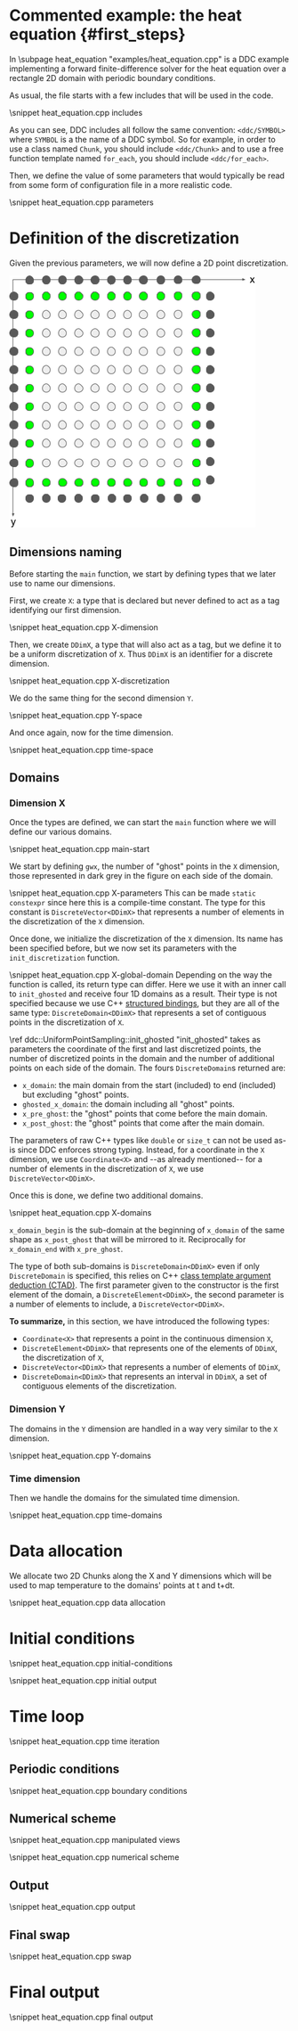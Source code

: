 # Commented example: the heat equation {#first_steps}

In \subpage heat_equation "examples/heat_equation.cpp" is a DDC example implementing a forward
finite-difference solver for the heat equation over a rectangle 2D domain with periodic boundary
conditions.

As usual, the file starts with a few includes that will be used in the code.

\snippet heat_equation.cpp includes

As you can see, DDC includes all follow the same convention: `<ddc/SYMBOL>` where `SYMBOL` is a
the name of a DDC symbol.
So for example, in order to use a class named `Chunk`, you should include `<ddc/Chunk>` and to use a
free function template named `for_each`, you should include `<ddc/for_each>`.

Then, we define the value of some parameters that would typically be read from some form of
configuration file in a more realistic code.

\snippet heat_equation.cpp parameters


# Definition of the discretization

Given the previous parameters, we will now define a 2D point discretization.

![domains_image](./images/domains.png "Domains")


## Dimensions naming

Before starting the `main` function, we start by defining types that we later use to name our
dimensions.

First, we create `X`: a type that is declared but never defined to act as a tag identifying our
first dimension.

\snippet heat_equation.cpp X-dimension

Then, we create `DDimX`, a type that will also act as a tag, but we define it to be a uniform
discretization of `X`.
Thus `DDimX` is an identifier for a discrete dimension.

\snippet heat_equation.cpp X-discretization

We do the same thing for the second dimension `Y`.

\snippet heat_equation.cpp Y-space

And once again, now for the time dimension.

\snippet heat_equation.cpp time-space


## Domains

### Dimension X

Once the types are defined, we can start the `main` function where we will define our various
domains.

\snippet heat_equation.cpp main-start

We start by defining `gwx`, the number of "ghost" points in the `X` dimension, those represented in
dark grey in the figure on each side of the domain.

\snippet heat_equation.cpp X-parameters
This can be made `static constexpr` since here this is a compile-time constant.
The type for this constant is `DiscreteVector<DDimX>` that represents a number of elements in the
discretization of the `X` dimension.

Once done, we initialize the discretization of the `X` dimension.
Its name has been specified before, but we now set its parameters with the `init_discretization`
function.

\snippet heat_equation.cpp X-global-domain
Depending on the way the function is called, its return type can differ.
Here we use it with an inner call to `init_ghosted` and receive four 1D domains as a result.
Their type is not specified because we use C++
[structured bindings](https://en.cppreference.com/w/cpp/language/structured_binding), but they are
all of the same type: `DiscreteDomain<DDimX>` that represents a set of contiguous points in the
discretization of `X`.

\ref ddc::UniformPointSampling::init_ghosted "init_ghosted" takes as parameters the coordinate of the first and last discretized points, the
number of discretized points in the domain and the number of additional points on each side of the
domain.
The fours `DiscreteDomain`s returned are:
* `x_domain`: the main domain from the start (included) to end (included) but excluding "ghost"
  points.
* `ghosted_x_domain`: the domain including all "ghost" points.
* `x_pre_ghost`: the "ghost" points that come before the main domain.
* `x_post_ghost`: the "ghost" points that come after the main domain.

The parameters of raw C++ types like `double` or `size_t` can not be used as-is since DDC enforces
strong typing.
Instead, for a coordinate in the `X` dimension, we use `Coordinate<X>` and --as already mentioned--
for a number of elements in the discretization of `X`, we use `DiscreteVector<DDimX>`.

Once this is done, we define two additional domains.

\snippet heat_equation.cpp X-domains

`x_domain_begin` is the sub-domain at the beginning of `x_domain` of the same shape as
`x_post_ghost` that will be mirrored to it.
Reciprocally for `x_domain_end` with `x_pre_ghost`.

The type of both sub-domains is `DiscreteDomain<DDimX>` even if only `DiscreteDomain` is specified,
this relies on C++
[class template argument deduction (CTAD)](https://en.cppreference.com/w/cpp/language/class_template_argument_deduction).
The first parameter given to the constructor is the first element of the domain, a
`DiscreteElement<DDimX>`, the second parameter is a number of elements to include, a
`DiscreteVector<DDimX>`.

**To summarize,** in this section, we have introduced the following types:
* `Coordinate<X>` that represents a point in the continuous dimension `X`,
* `DiscreteElement<DDimX>` that represents one of the elements of `DDimX`, the discretization of
  `X`,
* `DiscreteVector<DDimX>` that represents a number of elements of `DDimX`,
* `DiscreteDomain<DDimX>` that represents an interval in `DDimX`, a set of contiguous elements of
  the  discretization.


### Dimension Y

The domains in the `Y` dimension are handled in a way very similar to the `X` dimension.

\snippet heat_equation.cpp Y-domains


### Time dimension

Then we handle the domains for the simulated time dimension.

\snippet heat_equation.cpp time-domains


# Data allocation

We allocate two 2D Chunks along the X and Y dimensions which will be used to map temperature to the domains' points at t and t+dt.

\snippet heat_equation.cpp data allocation


# Initial conditions

\snippet heat_equation.cpp initial-conditions

\snippet heat_equation.cpp initial output


# Time loop

\snippet heat_equation.cpp time iteration


## Periodic conditions

\snippet heat_equation.cpp boundary conditions


## Numerical scheme

\snippet heat_equation.cpp manipulated views

\snippet heat_equation.cpp numerical scheme


## Output

\snippet heat_equation.cpp output


## Final swap

\snippet heat_equation.cpp swap


# Final output

\snippet heat_equation.cpp final output
